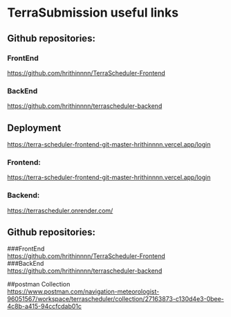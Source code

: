 # TerraSubmission useful links  

## Github repositories:  

### FrontEnd  
https://github.com/hrithinnnn/TerraScheduler-Frontend  
### BackEnd  
https://github.com/hrithinnnn/terrascheduler-backend  

## Deployment  
https://terra-scheduler-frontend-git-master-hrithinnnn.vercel.app/login  

### Frontend:  
https://terra-scheduler-frontend-git-master-hrithinnnn.vercel.app/login  
### Backend:  
https://terrascheduler.onrender.com/  

## Github repositories:

###FrontEnd  
https://github.com/hrithinnnn/TerraScheduler-Frontend  
###BackEnd  
https://github.com/hrithinnnn/terrascheduler-backend  


##postman Collection  
https://www.postman.com/navigation-meteorologist-96051567/workspace/terrascheduler/collection/27163873-c130d4e3-0bee-4c8b-a415-94ccfcdab01c
